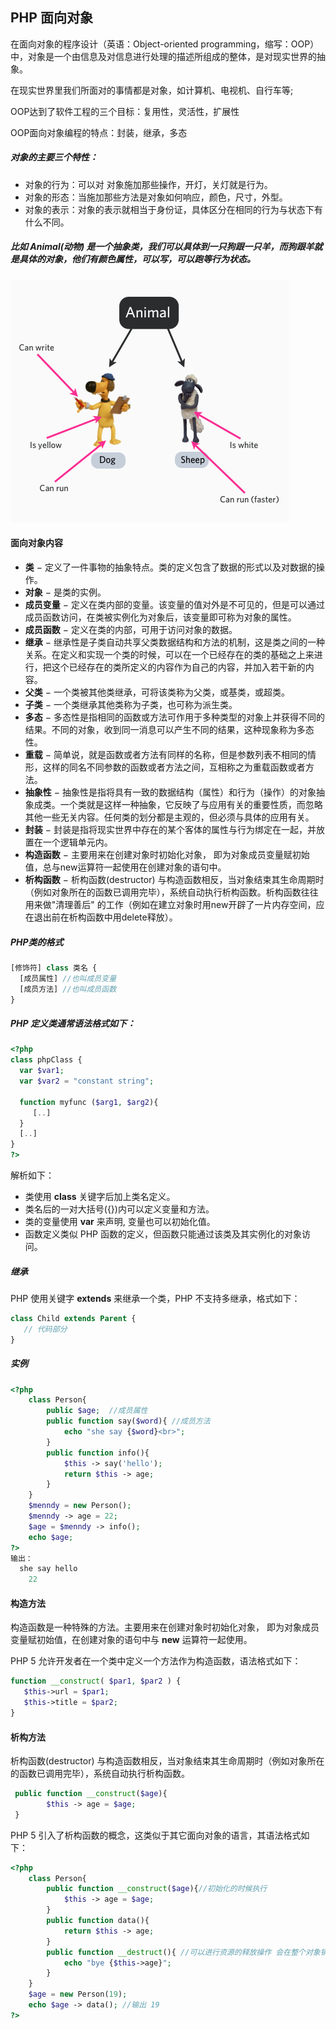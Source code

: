 ## PHP 面向对象

在面向对象的程序设计（英语：Object-oriented programming，缩写：OOP）中，对象是一个由信息及对信息进行处理的描述所组成的整体，是对现实世界的抽象。

在现实世界里我们所面对的事情都是对象，如计算机、电视机、自行车等;

OOP达到了软件工程的三个目标：复用性，灵活性，扩展性

OOP面向对象编程的特点：封装，继承，多态

##### 对象的主要三个特性：

- 对象的行为：可以对 对象施加那些操作，开灯，关灯就是行为。
- 对象的形态：当施加那些方法是对象如何响应，颜色，尺寸，外型。
- 对象的表示：对象的表示就相当于身份证，具体区分在相同的行为与状态下有什么不同。

##### 比如 Animal(动物) 是一个抽象类，我们可以具体到一只狗跟一只羊，而狗跟羊就是具体的对象，他们有颜色属性，可以写，可以跑等行为状态。

![](../image/animals.png)



#### 面向对象内容

- **类** − 定义了一件事物的抽象特点。类的定义包含了数据的形式以及对数据的操作。
- **对象** − 是类的实例。
- **成员变量** − 定义在类内部的变量。该变量的值对外是不可见的，但是可以通过成员函数访问，在类被实例化为对象后，该变量即可称为对象的属性。
- **成员函数** − 定义在类的内部，可用于访问对象的数据。
- **继承** − 继承性是子类自动共享父类数据结构和方法的机制，这是类之间的一种关系。在定义和实现一个类的时候，可以在一个已经存在的类的基础之上来进行，把这个已经存在的类所定义的内容作为自己的内容，并加入若干新的内容。
- **父类** − 一个类被其他类继承，可将该类称为父类，或基类，或超类。
- **子类** − 一个类继承其他类称为子类，也可称为派生类。
- **多态** − 多态性是指相同的函数或方法可作用于多种类型的对象上并获得不同的结果。不同的对象，收到同一消息可以产生不同的结果，这种现象称为多态性。
- **重载** − 简单说，就是函数或者方法有同样的名称，但是参数列表不相同的情形，这样的同名不同参数的函数或者方法之间，互相称之为重载函数或者方法。
- **抽象性** − 抽象性是指将具有一致的数据结构（属性）和行为（操作）的对象抽象成类。一个类就是这样一种抽象，它反映了与应用有关的重要性质，而忽略其他一些无关内容。任何类的划分都是主观的，但必须与具体的应用有关。
- **封装** − 封装是指将现实世界中存在的某个客体的属性与行为绑定在一起，并放置在一个逻辑单元内。
- **构造函数** − 主要用来在创建对象时初始化对象， 即为对象成员变量赋初始值，总与new运算符一起使用在创建对象的语句中。
- **析构函数** − 析构函数(destructor) 与构造函数相反，当对象结束其生命周期时（例如对象所在的函数已调用完毕），系统自动执行析构函数。析构函数往往用来做"清理善后" 的工作（例如在建立对象时用new开辟了一片内存空间，应在退出前在析构函数中用delete释放）。



##### PHP类的格式

```php
[修饰符] class 类名 {
  [成员属性] //也叫成员变量
  [成员方法] //也叫成员函数
}
```



##### PHP 定义类通常语法格式如下：

```php
<?php
class phpClass {
  var $var1;
  var $var2 = "constant string";
  
  function myfunc ($arg1, $arg2){
     [..]
  }
  [..]
}
?>
```

解析如下：

- 类使用 **class** 关键字后加上类名定义。
- 类名后的一对大括号({})内可以定义变量和方法。
- 类的变量使用 **var** 来声明, 变量也可以初始化值。
- 函数定义类似 PHP 函数的定义，但函数只能通过该类及其实例化的对象访问。



##### 继承

PHP 使用关键字 **extends** 来继承一个类，PHP 不支持多继承，格式如下：

```php
class Child extends Parent {
   // 代码部分
}
```



##### 实例

```php
<?php
    class Person{
        public $age;  //成员属性
        public function say($word){ //成员方法
            echo "she say {$word}<br>";
        }
        public function info(){
            $this -> say('hello');
            return $this -> age;
        }
    }
    $menndy = new Person();
    $menndy -> age = 22;
    $age = $menndy -> info();
    echo $age;
?>
输出：
  she say hello
	22
```



#### 构造方法

构造函数是一种特殊的方法。主要用来在创建对象时初始化对象， 即为对象成员变量赋初始值，在创建对象的语句中与 **new** 运算符一起使用。

PHP 5 允许开发者在一个类中定义一个方法作为构造函数，语法格式如下：

```php
function __construct( $par1, $par2 ) {
   $this->url = $par1;
   $this->title = $par2;
}
```





#### 析构方法

析构函数(destructor) 与构造函数相反，当对象结束其生命周期时（例如对象所在的函数已调用完毕），系统自动执行析构函数。

```php
 public function __construct($age){
 		$this -> age = $age;
 }
```

PHP 5 引入了析构函数的概念，这类似于其它面向对象的语言，其语法格式如下：

```php
<?php
    class Person{
        public function __construct($age){//初始化的时候执行
            $this -> age = $age;
        }
        public function data(){
            return $this -> age;
        }
        public function __destruct(){ //可以进行资源的释放操作 会在整个对象销毁的时候执行
            echo "bye {$this->age}";
        }
    }
    $age = new Person(19);
    echo $age -> data(); //输出 19
?>
```

